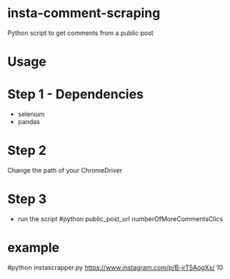 # insta-comment-scraping
Python script to get comments from a public post

# Usage

# Step 1 - Dependencies
- selenium
- pandas

# Step 2 
Change the path of your ChromeDriver

# Step 3
- run the script
#python public_post_url numberOfMoreCommentsClics

# example

#python instascrapper.py https://www.instagram.com/p/B-jrT5AogXx/ 10


